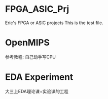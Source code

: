 # FPGA_ASIC_Prj
Eric's FPGA or ASIC projects
This is the test file.

# OpenMIPS
参考教程: 自己动手写CPU

# EDA Experiment
大三上EDA理论课+实验课的工程